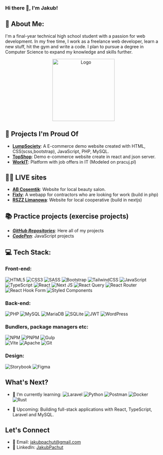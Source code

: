 ### Hi there 👋, I'm Jakub!

## 💫 About Me:

I'm a final-year technical high school student with a passion for web development. 
In my free time, I work as a freelance web developer, learn a new stuff, hit the gym and write a code.
I plan to pursue a degree in Computer Science to expand my knowledge and skills further.

<div align="center">
  <img src="https://media.tenor.com/ihRrSlteNXIAAAAM/php-my-beloved.gif" alt="Logo" width="200"/>
</div>

## 🧩 Projects I'm Proud Of

- [**LumpSociety**](https://github.com/Szafter12/LumpSociety): A E-commerce demo website created with HTML, CSS(scss,bootstrap), JavaScript, PHP, MySQL.
- [**TopShop**](https://github.com/Szafter12/Top-shop): Demo e-commerce website create in react and json server.
- [**WorkIT**](https://github.com/Szafter12/WorkIT): Platform with job offers in IT (Modeled on pracuj.pl) 

## 👨‍💻 LIVE sites 
 
 - [**AB Cosemtik**](https://abcosmetik.pl/):  Website for local beauty salon.
 - [**Fixly**](https://fix-app.hmcloud.pl/web): A webapp for contractors who are looking for work (build in php)
 - [**RSZZ Limanowa**](https://rszzlimanowa.pl): Website for local cooperative (build in nextjs)

## 📚 Practice projects (exercise projects)

- [***GitHub Repositories***](https://github.com/Szafter12?tab=repositories): Here all of my projects
- [***CodePen***](https://codepen.io/Jakub-Pachut): JavaScript projects

## 💻 Tech Stack:

### Front-end: <br>

![HTML5](https://img.shields.io/badge/html5-%23E34F26.svg?style=for-the-badge&logo=html5&logoColor=white)
![CSS3](https://img.shields.io/badge/css3-%231572B6.svg?style=for-the-badge&logo=css3&logoColor=white)
![SASS](https://img.shields.io/badge/SASS-hotpink.svg?style=for-the-badge&logo=SASS&logoColor=white) 
![Bootstrap](https://img.shields.io/badge/bootstrap-%238511FA.svg?style=for-the-badge&logo=bootstrap&logoColor=white)
![TailwindCSS](https://img.shields.io/badge/tailwindcss-%2338B2AC.svg?style=for-the-badge&logo=tailwind-css&logoColor=white) 
![JavaScript](https://img.shields.io/badge/javascript-%23323330.svg?style=for-the-badge&logo=javascript&logoColor=%23F7DF1E) 
![TypeScript](https://img.shields.io/badge/typescript-%23007ACC.svg?style=for-the-badge&logo=typescript&logoColor=white)
![React](https://img.shields.io/badge/react-%2320232a.svg?style=for-the-badge&logo=react&logoColor=%2361DAFB)
![Next JS](https://img.shields.io/badge/Next-black?style=for-the-badge&logo=next.js&logoColor=white)
![React Query](https://img.shields.io/badge/-React%20Query-FF4154?style=for-the-badge&logo=react%20query&logoColor=white) 
![React Router](https://img.shields.io/badge/React_Router-CA4245?style=for-the-badge&logo=react-router&logoColor=white) 
![React Hook Form](https://img.shields.io/badge/React%20Hook%20Form-%23EC5990.svg?style=for-the-badge&logo=reacthookform&logoColor=white) 
![Styled Components](https://img.shields.io/badge/styled--components-DB7093?style=for-the-badge&logo=styled-components&logoColor=white)

### Back-end: <br>

![PHP](https://img.shields.io/badge/php-%23777BB4.svg?style=for-the-badge&logo=php&logoColor=white)
![MySQL](https://img.shields.io/badge/mysql-%2300000f.svg?style=for-the-badge&logo=mysql&logoColor=white)
![MariaDB](https://img.shields.io/badge/MariaDB-003545?style=for-the-badge&logo=mariadb&logoColor=white)
![SQLite](https://img.shields.io/badge/sqlite-%2307405e.svg?style=for-the-badge&logo=sqlite&logoColor=white) 
![JWT](https://img.shields.io/badge/JWT-black?style=for-the-badge&logo=JSON%20web%20tokens)
![WordPress](https://img.shields.io/badge/WordPress-%23117AC9.svg?style=for-the-badge&logo=WordPress&logoColor=white) 

### Bundlers, package managers etc: <br>

![NPM](https://img.shields.io/badge/NPM-%23CB3837.svg?style=for-the-badge&logo=npm&logoColor=white)
![PNPM](https://img.shields.io/badge/pnpm-%234a4a4a.svg?style=for-the-badge&logo=pnpm&logoColor=f69220)
![Gulp](https://img.shields.io/badge/GULP-%23CF4647.svg?style=for-the-badge&logo=gulp&logoColor=white)   
![Vite](https://img.shields.io/badge/vite-%23646CFF.svg?style=for-the-badge&logo=vite&logoColor=white)
![Apache](https://img.shields.io/badge/apache-%23D42029.svg?style=for-the-badge&logo=apache&logoColor=white) 
![Git](https://img.shields.io/badge/git-%23F05033.svg?style=for-the-badge&logo=git&logoColor=white)

### Design: 

![Storybook](https://img.shields.io/badge/-Storybook-FF4785?style=for-the-badge&logo=storybook&logoColor=white) 
![Figma](https://img.shields.io/badge/figma-%23F24E1E.svg?style=for-the-badge&logo=figma&logoColor=white)

## What's Next?

- 🌱 I’m currently learning:
  ![Laravel](https://img.shields.io/badge/laravel-%23FF2D20.svg?style=for-the-badge&logo=laravel&logoColor=white)
  ![Python](https://img.shields.io/badge/python-3670A0?style=for-the-badge&logo=python&logoColor=ffdd54)
  ![Postman](https://img.shields.io/badge/Postman-FF6C37?style=for-the-badge&logo=postman&logoColor=white)
  ![Docker](https://img.shields.io/badge/docker-%230db7ed.svg?style=for-the-badge&logo=docker&logoColor=white)
  ![Rust](https://img.shields.io/badge/rust-%23000000.svg?style=for-the-badge&logo=rust&logoColor=white)
  

- 🚀 Upcoming: Building full-stack applications with React, TypeScript, Laravel and MySQL.

## Let's Connect

- 📧 Email: [jakubpachut@gmail.com](mailto:jakubpachut@gmail.com)
- 💼 LinkedIn: [JakubPachut](https://www.linkedin.com/in/jakub-pachut-700ba3323/)
